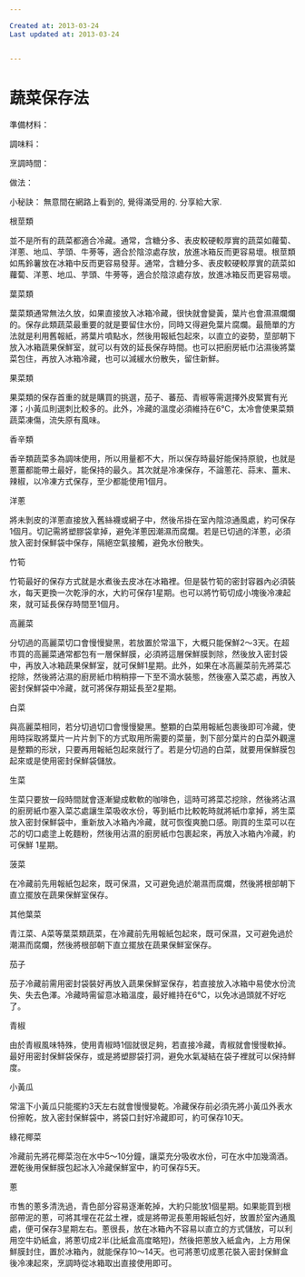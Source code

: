 ```yaml
---

Created at: 2013-03-24
Last updated at: 2013-03-24


---
```


# 蔬菜保存法


準備材料：

調味料：

烹調時間：

做法：

小秘訣：
無意間在網路上看到的, 覺得滿受用的. 分享給大家.

根莖類

並不是所有的蔬菜都適合冷藏。通常，含糖分多、表皮較硬較厚實的蔬菜如蘿蔔、洋蔥、地瓜、芋頭、牛蒡等，適合於陰涼處存放，放進冰箱反而更容易壞。根莖類如馬鈴薯放在冰箱中反而更容易發芽。通常，含糖分多、表皮較硬較厚實的蔬菜如蘿蔔、洋蔥、地瓜、芋頭、牛蒡等，適合於陰涼處存放，放進冰箱反而更容易壞。

葉菜類

葉菜類通常無法久放，如果直接放入冰箱冷藏，很快就會變黃，葉片也會濕濕爛爛的。保存此類蔬菜最重要的就是要留住水份，同時又得避免葉片腐爛。最簡單的方法就是利用舊報紙，將葉片噴點水，然後用報紙包起來，以直立的姿勢，莖部朝下放入冰箱蔬果保鮮室，就可以有效的延長保存時間。也可以把廚房紙巾沾濕後將葉菜包住，再放入冰箱冷藏，也可以減緩水份散失，留住新鮮。

果菜類

果菜類的保存首重的就是購買的挑選，茄子、蕃茄、青椒等需選擇外皮緊實有光澤；小黃瓜則選刺比較多的。此外，冷藏的溫度必須維持在6℃，太冷會使果菜類蔬菜凍傷，流失原有風味。

香辛類

香辛類蔬菜多為調味使用，所以用量都不大，所以保存時最好能保持原貌，也就是蔥薑都能帶土最好，能保持的最久。其次就是冷凍保存，不論蔥花、蒜末、薑末、辣椒，以冷凍方式保存，至少都能使用1個月。

洋蔥

將未剝皮的洋蔥直接放入舊絲襪或網子中，然後吊掛在室內陰涼通風處，約可保存1個月。切記需將塑膠袋拿掉，避免洋蔥因潮濕而腐爛。若是已切過的洋蔥，必須放入密封保鮮袋中保存，隔絕空氣接觸，避免水份散失。

竹筍

竹筍最好的保存方式就是水煮後去皮冰在冰箱裡。但是裝竹筍的密封容器內必須裝水，每天更換一次乾淨的水，大約可保存1星期。也可以將竹筍切成小塊後冷凍起來，就可延長保存時間至1個月。

高麗菜

分切過的高麗菜切口會慢慢變黑，若放置於常溫下，大概只能保鮮2～3天。在超市買的高麗菜通常都包有一層保鮮膜，必須將這層保鮮膜剝除，然後放入密封袋中，再放入冰箱蔬果保鮮室，就可保鮮1星期。此外，如果在冰高麗菜前先將菜芯挖除，然後將沾濕的廚房紙巾稍稍擰一下至不滴水裝態，然後塞入菜芯處，再放入密封保鮮袋中冷藏，就可將保存期延長至2星期。

白菜

與高麗菜相同，若分切過切口會慢慢變黑。整顆的白菜用報紙包裹後即可冷藏，使用時採取將葉片一片片剝下的方式取用所需要的菜量，剝下部分葉片的白菜外觀還是整顆的形狀，只要再用報紙包起來就行了。若是分切過的白菜，就要用保鮮膜包起來或是使用密封保鮮袋儲放。　　

生菜

生菜只要放一段時間就會逐漸變成軟軟的咖啡色，這時可將菜芯挖除，然後將沾濕的廚房紙巾塞入菜芯處讓生菜吸收水份，等到紙巾比較乾時就將紙巾拿掉，將生菜放入密封保鮮袋中，重新放入冰箱內冷藏，就可恢復爽脆口感。剛買的生菜可以在芯的切口處塗上乾麵粉，然後用沾濕的廚房紙巾包裹起來，再放入冰箱內冷藏，約可保鮮 1星期。

菠菜

在冷藏前先用報紙包起來，既可保濕，又可避免過於潮濕而腐爛，然後將根部朝下直立擺放在蔬果保鮮室保存。

其他葉菜

青江菜、A菜等葉菜類蔬菜，在冷藏前先用報紙包起來，既可保濕，又可避免過於潮濕而腐爛，然後將根部朝下直立擺放在蔬果保鮮室保存。

茄子

茄子冷藏前需用密封袋裝好再放入蔬果保鮮室保存，若直接放入冰箱中易使水份流失、失去色澤。冷藏時需留意冰箱溫度，最好維持在6℃，以免冰過頭就不好吃了。

青椒

由於青椒風味特殊，使用青椒時1個就很足夠，若直接冷藏，青椒就會慢慢軟掉。最好用密封保鮮袋保存，或是將塑膠袋打洞，避免水氣凝結在袋子裡就可以保持鮮度。

小黃瓜

常溫下小黃瓜只能擺約3天左右就會慢慢變乾。冷藏保存前必須先將小黃瓜外表水份擦乾，放入密封保鮮袋中，將袋口封好冷藏即可，約可保存10天。

綠花椰菜

冷藏前先將花椰菜泡在水中5～10分鐘，讓菜充分吸收水份，可在水中加幾滴酒。瀝乾後用保鮮膜包起冰入冷藏保鮮室中，約可保存5天。

蔥

市售的蔥多清洗過，青色部分容易逐漸乾掉，大約只能放1個星期。如果能買到根部帶泥的蔥，可將其埋在花盆土裡，或是將帶泥長蔥用報紙包好，放置於室內通風處，便可保存3星期左右。蔥很長，放在冰箱內不容易以直立的方式儲放，可以利用空牛奶紙盒，將蔥切成2半(比紙盒高度略短)，然後把蔥放入紙盒內，上方用保鮮膜封住，置於冰箱內，就能保存10～14天。也可將蔥切成蔥花裝入密封保鮮盒後冷凍起來，烹調時從冰箱取出直接使用即可。

